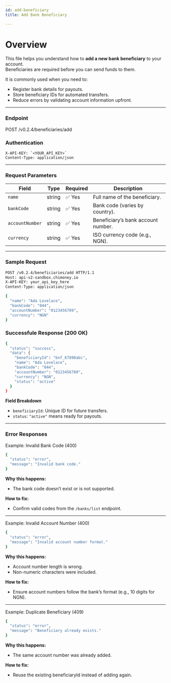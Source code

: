 ```yaml
---
id: add-beneficiary
title: Add Bank Beneficiary

---
```


# Overview

This file helps you understand how to **add a new bank beneficiary** to your account.  
Beneficiaries are required before you can send funds to them.  

It is commonly used when you need to:
- Register bank details for payouts.
- Store beneficiary IDs for automated transfers.
- Reduce errors by validating account information upfront.

---

### Endpoint
POST /v0.2.4/beneficiaries/add

### Authentication
```http
X-API-KEY: `<YOUR_API_KEY>`
Content-Type: application/json
```

---

### Request Parameters 
| Field           | Type   | Required | Description                        |
| --------------- | ------ | -------- | ---------------------------------- |
| `name`          | string | ✅ Yes    | Full name of the beneficiary.      |
| `bankCode`      | string | ✅ Yes    | Bank code (varies by country).     |
| `accountNumber` | string | ✅ Yes    | Beneficiary’s bank account number. |
| `currency`      | string | ✅ Yes    | ISO currency code (e.g., NGN).     |

---

### Sample Request 
```bash
POST /v0.2.4/beneficiaries/add HTTP/1.1
Host: api-v2-sandbox.chimoney.io
X-API-KEY: your_api_key_here
Content-Type: application/json

{
  "name": "Ada Lovelace",
  "bankCode": "044",
  "accountNumber": "0123456789",
  "currency": "NGN"
}
```

### Successfule Response (200 OK)
```bash 
{
  "status": "success",
  "data": {
    "beneficiaryId": "bnf_67890abc",
    "name": "Ada Lovelace",
    "bankCode": "044",
    "accountNumber": "0123456789",
    "currency": "NGN",
    "status": "active"
  }
}
```
**Field Breakdown**
- `beneficiaryId`: Unique ID for future transfers.
- `status`: `"active"` means ready for payouts.

---

### Error Responses
Example: Invalid Bank Code (400)
```bash
{
  "status": "error",
  "message": "Invalid bank code."
}
```
**Why this happens:**
- The bank code doesn’t exist or is not supported.

**How to fix:**
- Confirm valid codes from the `/banks/list` endpoint.

---

Example: Invalid Account Number (400)
```bash 
{
  "status": "error",
  "message": "Invalid account number format."
}
```

**Why this happens:**
- Account number length is wrong.
- Non-numeric characters were included.

**How to fix:**
- Ensure account numbers follow the bank’s format (e.g., 10 digits for NGN).

---

Example: Duplicate Beneficiary (409)
```bash
{
  "status": "error",
  "message": "Beneficiary already exists."
}
```

**Why this happens:**
- The same account number was already added.

**How to fix:**
- Reuse the existing beneficiaryId instead of adding again.